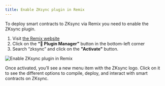 ```yaml
---
title: Enable ZKsync plugin in Remix
---
```


To deploy smart contracts to ZKsync via Remix you need to enable the ZKsync plugin.

1. Visit [the Remix website](https://remix.ethereum.org/)
2. Click on the **“🔌 Plugin Manager”** button in the bottom-left corner
3. Search “zksync” and click on the **"Activate"** button.

![Enable ZKsync plugin in Remix](/images/enable-remix-plugin.gif)

Once activated, you’ll see a new menu item with the ZKsync logo. Click on it to see the different options to compile,
deploy, and interact with smart contracts on ZKsync.
